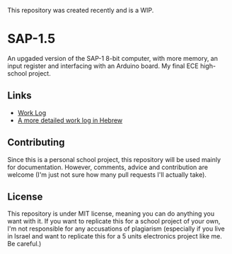 This repository was created recently and is a WIP.

# SAP-1.5
An upgaded version of the SAP-1 8-bit computer, with more memory, an input register and interfacing with an Arduino board. My final ECE high-school project.

## Links

* [Work Log](/wiki/Work-Log)
* [A more detailed work log in Hebrew](https://docs.google.com/document/d/1f-CUX1oLNrWuMgMoHW-Djt5JsNIpseODwH8WzywEzs0/edit?usp=sharing)

## Contributing

Since this is a personal school project, this repository will be used mainly for documentation. However, comments, advice and contribution are welcome (I'm just not sure how many pull requests I'll actually take).

## License

This repository is under MIT license, meaning you can do anything you want with it. If you want to replicate this for a school project of your own, I'm not responsible for any accusations of plagiarism (especially if you live in Israel and want to replicate this for a 5 units electronics project like me. Be careful.)
